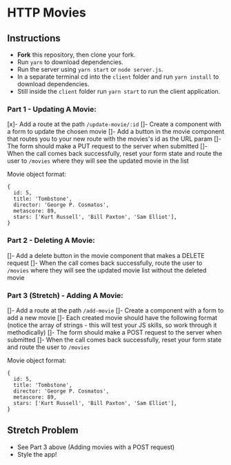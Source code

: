 # HTTP Movies

## Instructions

- **Fork** this repository, then clone your fork.
- Run `yarn` to download dependencies.
- Run the server using `yarn start` or `node server.js`.
- In a separate terminal cd into the `client` folder and run `yarn install` to download dependencies.
- Still inside the `client` folder run `yarn start` to run the client application.

### Part 1 - Updating A Movie:

[x]- Add a route at the path `/update-movie/:id`
[]- Create a component with a form to update the chosen movie
[]- Add a button in the movie component that routes you to your new route with the movies's id as the URL param
[]- The form should make a PUT request to the server when submitted
[]- When the call comes back successfully, reset your form state and route the user to `/movies` where they will see the updated movie in the list

Movie object format:

```
{
  id: 5,
  title: 'Tombstone',
  director: 'George P. Cosmatos',
  metascore: 89,
  stars: ['Kurt Russell', 'Bill Paxton', 'Sam Elliot'],
}
```

### Part 2 - Deleting A Movie:

[]- Add a delete button in the movie component that makes a DELETE request
[]- When the call comes back successfully, route the user to `/movies` where they will see the updated movie list without the deleted movie

### Part 3 (Stretch) - Adding A Movie:

[]- Add a route at the path `/add-movie`
[]- Create a component with a form to add a new movie
[]- Each created movie should have the following format (notice the array of strings - this will test your JS skills, so work through it methodically)
[]- The form should make a POST request to the server when submitted
[]- When the call comes back successfully, reset your form state and route the user to `/movies`

Movie object format:

```
{
  id: 5,
  title: 'Tombstone',
  director: 'George P. Cosmatos',
  metascore: 89,
  stars: ['Kurt Russell', 'Bill Paxton', 'Sam Elliot'],
}
```

## Stretch Problem

- See Part 3 above (Adding movies with a POST request)
- Style the app!
